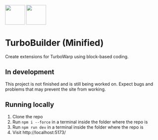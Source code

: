 <img src="./icon.png" width="64" height="64" /> <img src="./icon_title.png" height="64" />

# TurboBuilder (Minified)
Create extensions for TurboWarp using block-based coding.

## In development
This project is not finished and is still being worked on. Expect bugs and problems that may prevent the site from working.

## Running locally

1. Clone the repo
2. Run `npm i --force` in a terminal inside the folder where the repo is
3. Run `npm run dev` in a terminal inside the folder where the repo is
4. Visit http://localhost:5173/

